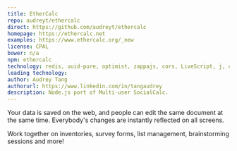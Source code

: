 ```yaml
---
title: EtherCalc
repo: audreyt/ethercalc
direct: https://github.com/audreyt/ethercalc
homepage: https://ethercalc.net
examples: https://www.ethercalc.org/_new
license: CPAL
bower: n/a
npm: ethercalc
technology: redis, uuid-pure, optimist, zappajs, cors, LiveScript, j, csv-parse
leading technology:
author: Audrey Tang
authorurl: https://www.linkedin.com/in/tangaudrey
description: Node.js port of Multi-user SocialCalc.
---
```


Your data is saved on the web, and people can edit the same document at the same time. Everybody's changes are instantly reflected on all screens.

Work together on inventories, survey forms, list management, brainstorming sessions and more!